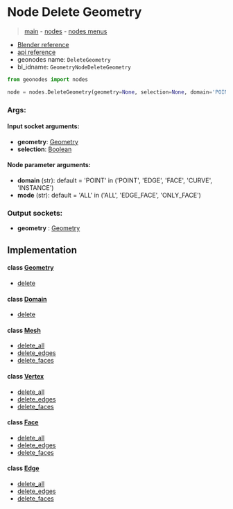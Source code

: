 # Node Delete Geometry

> [main](../structure.md) - [nodes](nodes.md) - [nodes menus](nodes_menus.md)

- [Blender reference](https://docs.blender.org/manual/en/latest/modeling/geometry_nodes/geometry/delete_geometry.html)
- [api reference](https://docs.blender.org/api/current/bpy.types.GeometryNodeDeleteGeometry.html)
- geonodes name: `DeleteGeometry`
- bl_idname: `GeometryNodeDeleteGeometry`

```python
from geonodes import nodes

node = nodes.DeleteGeometry(geometry=None, selection=None, domain='POINT', mode='ALL')
```

### Args:

#### Input socket arguments:

- **geometry**: [Geometry](Geometry.md)
- **selection**: [Boolean](Boolean.md)

#### Node parameter arguments:

- **domain** (str): default = 'POINT' in ('POINT', 'EDGE', 'FACE', 'CURVE', 'INSTANCE')
- **mode** (str): default = 'ALL' in ('ALL', 'EDGE_FACE', 'ONLY_FACE')

### Output sockets:

- **geometry** : [Geometry](Geometry.md)

## Implementation

#### class [Geometry](Geometry.md)

 - [delete](Geometry.md#delete)
#### class [Domain](Domain.md)

 - [delete](Domain.md#delete)
#### class [Mesh](Mesh.md)

 - [delete_all](Mesh.md#delete_all)
 - [delete_edges](Mesh.md#delete_edges)
 - [delete_faces](Mesh.md#delete_faces)
#### class [Vertex](Vertex.md)

 - [delete_all](Vertex.md#delete_all)
 - [delete_edges](Vertex.md#delete_edges)
 - [delete_faces](Vertex.md#delete_faces)
#### class [Face](Face.md)

 - [delete_all](Face.md#delete_all)
 - [delete_edges](Face.md#delete_edges)
 - [delete_faces](Face.md#delete_faces)
#### class [Edge](Edge.md)

 - [delete_all](Edge.md#delete_all)
 - [delete_edges](Edge.md#delete_edges)
 - [delete_faces](Edge.md#delete_faces)
